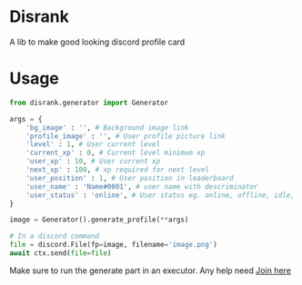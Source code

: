 # Disrank
A lib to make good looking discord profile card

# Usage
```py
from disrank.generator import Generator

args = {
	'bg_image' : '', # Background image link 
	'profile_image' : '', # User profile picture link
	'level' : 1, # User current level 
	'current_xp' : 0, # Current level minimum xp 
	'user_xp' : 10, # User current xp
	'next_xp' : 100, # xp required for next level
	'user_position' : 1, # User position in leaderboard
	'user_name' : 'Name#0001', # user name with descriminator 
	'user_status' : 'online', # User status eg. online, offline, idle, streaming, dnd
}

image = Generator().generate_profile(**args)

# In a discord command
file = discord.File(fp=image, filename='image.png')
await ctx.send(file=file)
```

Make sure to run the generate part in an executor. 
Any help need [Join here](https://discord.gg/7SaE8v2)